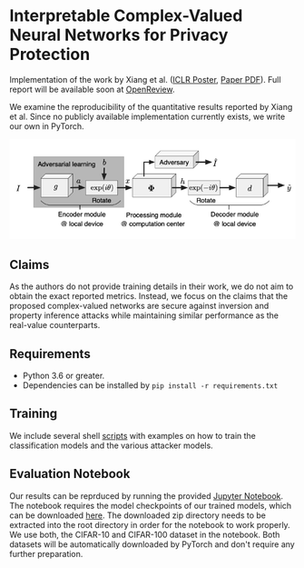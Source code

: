 # Interpretable Complex-Valued Neural Networks for Privacy Protection

Implementation of the work by Xiang et al. ([ICLR Poster](https://iclr.cc/virtual/poster_S1xFl64tDr.html), [Paper PDF](http://www.openreview.net/pdf?id=S1xFl64tDr)).
Full report will be available soon at [OpenReview](https://api.openreview.net/forum?id=XX26O1HXupp&noteId=rQEKyH2LlHa).

We examine the reproducibility of the quantitative results reported by Xiang et al. Since no publicly available implementation currently exists, we write our own in PyTorch.

![Structure of the complex-valued neural network](assets/complex-CNN-structure.png?raw=true)

## Claims
As the authors do not provide training details in their work, we do not aim to obtain the exact reported metrics. Instead, we focus on the claims that the proposed complex-valued networks are secure against inversion and property inference attacks while maintaining similar performance as the real-value counterparts.

## Requirements
- Python 3.6 or greater.
- Dependencies can be installed by `pip install -r requirements.txt` 

## Training
We include several shell [scripts](scripts/) with examples on how to train the classification models and the various attacker models. 

## Evaluation Notebook
Our results can be reprduced by running the provided [Jupyter Notebook](results.ipynb). The notebook requires the model checkpoints of our trained models, which can be downloaded [here](https://drive.google.com/file/d/1CjgKd9Hys-fA65JX5TNGTT1ZHKXFN68N/view?usp=sharing). The downloaded zip directory needs to be extracted into the root directory in order for the notebook to work properly. We use both, the CIFAR-10 and CIFAR-100 dataset in the notebook. Both datasets will be automatically downloaded by PyTorch and don't require any further preparation.

